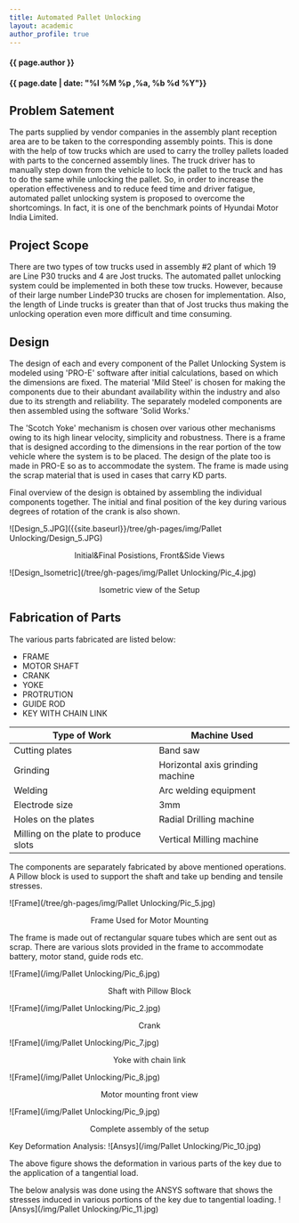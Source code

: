 ```yaml
---
title: Automated Pallet Unlocking
layout: academic
author_profile: true
---
```



#### {{ page.author }}

#### {{ page.date | date: "%I %M %p ,%a, %b %d %Y"}}


## Problem Satement

The parts supplied by vendor companies in the assembly plant reception area are to be taken to the corresponding assembly points. This is done with the help of tow trucks which are used to carry the trolley pallets loaded with parts to the concerned assembly lines. The truck driver has to manually step down from the vehicle to lock the pallet to the truck and has to do the same while unlocking the pallet. So, in order to increase the operation effectiveness and to reduce feed time and driver fatigue, automated pallet unlocking system is proposed to overcome the shortcomings. In fact, it is one of the benchmark points of Hyundai Motor India Limited.   

## Project Scope

There are two types of tow trucks used in assembly #2 plant of which 19 are Line P30 trucks and 4 are Jost trucks. The automated pallet unlocking system could be implemented in both these tow trucks. However, because of their large number LindeP30 trucks are chosen for implementation. Also, the length of Linde trucks is greater than that of Jost trucks thus making the unlocking operation even more difficult and time consuming.   

## Design

The design of each and every component of the Pallet Unlocking System is modeled using 'PRO-E' software after initial calculations, based on which the dimensions are fixed. The material 'Mild Steel' is chosen for making the components due to their abundant availability within the industry and also due to its strength and reliability. The separately modeled components are then assembled using the software 'Solid Works.'

The 'Scotch Yoke' mechanism is chosen over various other mechanisms owing to its high linear velocity, simplicity and robustness. There is a frame that is designed according to the dimensions in the rear portion of the tow vehicle where the system is to be placed. The design of the plate too is made in PRO-E so as to accommodate the system. The frame is made using the scrap material that is used in cases that carry KD parts.  

Final overview of the design is obtained by assembling the individual components together. The initial and final position of the key during various degrees of rotation of the crank is also shown.


![Design_5.JPG]({{site.baseurl}}/tree/gh-pages/img/Pallet Unlocking/Design_5.JPG)
<p align="center">Initial&Final Posistions, Front&Side Views</p>

![Design_Isometric](/tree/gh-pages/img/Pallet Unlocking/Pic_4.jpg)
<p align="center">Isometric view of the Setup</p>

## Fabrication of Parts

The various parts fabricated are listed below:

* FRAME
* MOTOR SHAFT
* CRANK
* YOKE
* PROTRUTION
* GUIDE ROD
* KEY WITH CHAIN LINK

| Type of Work | Machine Used
------- | -------
| Cutting plates  | Band saw
| Grinding | Horizontal axis grinding machine
| Welding | Arc welding equipment
| Electrode size | 3mm
| Holes on the plates | Radial Drilling machine
| Milling on the plate to produce slots | Vertical Milling machine


The components are separately fabricated by above mentioned operations. A Pillow block is used to support the shaft and take up bending and tensile stresses.

![Frame](/tree/gh-pages/img/Pallet Unlocking/Pic_5.jpg)
<p align="center">Frame Used for Motor Mounting</p>

The frame is made out of rectangular square tubes which are sent out as scrap. There are various slots provided in the frame to accommodate battery, motor stand, guide rods etc.

![Frame](/img/Pallet Unlocking/Pic_6.jpg)
<p align="center">Shaft with Pillow Block</p>

![Frame](/img/Pallet Unlocking/Pic_2.jpg)
<p align="center">Crank</p>

![Frame](/img/Pallet Unlocking/Pic_7.jpg)
<p align="center">Yoke with chain link</p>

![Frame](/img/Pallet Unlocking/Pic_8.jpg)
<p align="center">Motor mounting front view</p>

![Frame](/img/Pallet Unlocking/Pic_9.jpg)
<p align="center">Complete assembly of the setup</p>

Key Deformation Analysis:
![Ansys](/img/Pallet Unlocking/Pic_10.jpg)

The above figure shows the deformation in various parts of the key due to the application of a tangential load.

The below analysis was done using the ANSYS software that shows the stresses induced in various portions of the key due to tangential loading.
![Ansys](/img/Pallet Unlocking/Pic_11.jpg)
